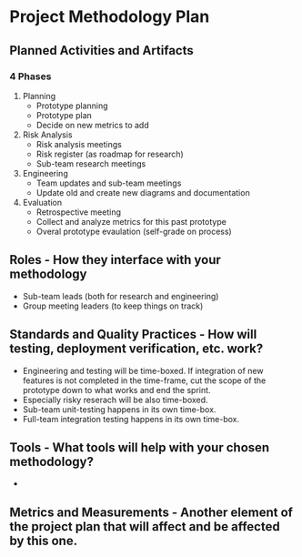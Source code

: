 # Project Methodology Plan

## Planned Activities and Artifacts

### 4 Phases
1. Planning
    - Prototype planning
    - Prototype plan
    - Decide on new metrics to add
2. Risk Analysis
    - Risk analysis meetings
    - Risk register (as roadmap for research)
    - Sub-team research meetings
3. Engineering
    - Team updates and sub-team meetings
    - Update old and create new diagrams and documentation
4. Evaluation
    - Retrospective meeting
    - Collect and analyze metrics for this past prototype
    - Overal prototype evaulation (self-grade on process)

## Roles - How they interface with your methodology
- Sub-team leads (both for research and engineering)
- Group meeting leaders (to keep things on track)

## Standards and Quality Practices - How will testing, deployment verification, etc. work?
- Engineering and testing will be time-boxed. If integration of new features is not completed in the  time-frame, cut the scope of the prototype down to what works and end the sprint. 
- Especially risky reserach will be also time-boxed. 
- Sub-team unit-testing happens in its own time-box. 
- Full-team integration testing happens in its own time-box. 

## Tools - What tools will help with your chosen methodology?
- 

## Metrics and Measurements - Another element of the project plan that will affect and be affected by this one.